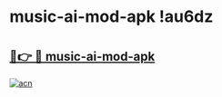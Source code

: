 # music-ai-mod-apk !au6dz

# <h2><a href="https://65mcjk.esa.edu.pl?title=music-ai-mod-apk&ref=au6dz">🔗👉 🔴 music-ai-mod-apk</a></h2>

[![acn](https://github.com/user-attachments/assets/0f9c940e-d8b0-45ae-aac7-cd30a18b3e1c)](https://65mcjk.esa.edu.pl?title=music-ai-mod-apk&ref=au6dz)

